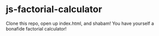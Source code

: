 js-factorial-calculator
=======================

Clone this repo, open up index.html, and shabam! You have yourself a bonafide factorial calculator!

